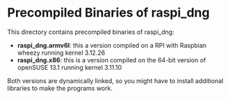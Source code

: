 Precompiled Binaries of raspi_dng
=================================

This directory contains precompiled binaries of raspi_dng:

  - **raspi_dng.armv6l**: this a version compiled on a RPI with
    Raspbian wheezy running kernel 3.12.26
  - **raspi_dng.x86**: this is a version compiled on the 64-bit
    version of openSUSE 13.1 running kernel 3.11.10

Both versions are dynamically linked, so you might have to install
additional libraries to make the programs work.

